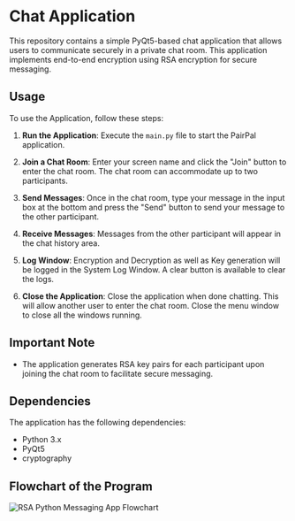 # Chat Application

This repository contains a simple PyQt5-based chat application that allows users to communicate securely in a private chat room. This application implements end-to-end encryption using RSA encryption for secure messaging.


## Usage

To use the Application, follow these steps:

1. **Run the Application**: Execute the `main.py` file to start the PairPal application.
   
2. **Join a Chat Room**: Enter your screen name and click the "Join" button to enter the chat room. The chat room can accommodate up to two participants.

3. **Send Messages**: Once in the chat room, type your message in the input box at the bottom and press the "Send" button to send your message to the other participant.

4. **Receive Messages**: Messages from the other participant will appear in the chat history area.

5. **Log Window**: Encryption and Decryption as well as Key generation will be logged in the System Log Window. A clear button is available to clear the logs.

6. **Close the Application**: Close the application when done chatting. This will allow another user to enter the chat room. Close the menu window to close all the windows running.


## Important Note

- The application generates RSA key pairs for each participant upon joining the chat room to facilitate secure messaging.

## Dependencies

The application has the following dependencies:

- Python 3.x
- PyQt5
- cryptography

## Flowchart of the Program
![RSA Python Messaging App Flowchart](https://github.com/sehae/RSA-Python-Messaging-App/assets/106131457/b7e35540-05f7-40f6-9c29-54d9863c85ad)
